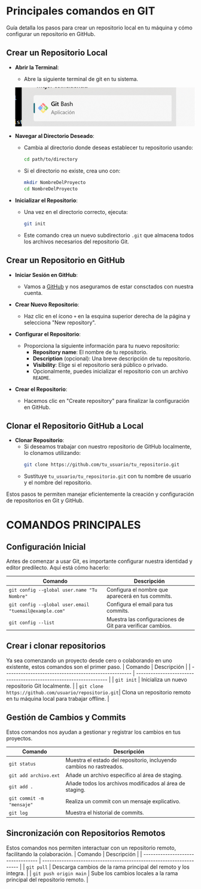 # Principales comandos en GIT

Guía detalla los pasos para crear un repositorio local en tu máquina y cómo configurar un repositorio en GitHub.

## Crear un Repositorio Local

- **Abrir la Terminal**:
  - Abre la siguiente terminal de git en tu sistema.
  
   ![Imagen](imagenes/imagen3%20(2).png)

- **Navegar al Directorio Deseado**:
  - Cambia al directorio donde deseas establecer tu repositorio usando:
    ```bash
    cd path/to/directory
    ```
  - Si el directorio no existe, crea uno con:
    ```bash
    mkdir NombreDelProyecto
    cd NombreDelProyecto
    ```

- **Inicializar el Repositorio**:
  - Una vez en el directorio correcto, ejecuta:
    ```bash
    git init
    ```
  - Este comando crea un nuevo subdirectorio `.git` que almacena todos los archivos necesarios del repositorio Git.

## Crear un Repositorio en GitHub

- **Iniciar Sesión en GitHub**:
  - Vamos a [GitHub](https://github.com/) y nos aseguramos de estar consctados con nuestra cuenta.

- **Crear Nuevo Repositorio**:
  - Haz clic en el ícono `+` en la esquina superior derecha de la página y selecciona "New repository".

- **Configurar el Repositorio**:
  - Proporciona la siguiente información para tu nuevo repositorio:
    - **Repository name**: El nombre de tu repositorio.
    - **Description** (opcional): Una breve descripción de tu repositorio.
    - **Visibility**: Elige si el repositorio será público o privado.
    - Opcionalmente, puedes inicializar el repositorio con un archivo `README`.

- **Crear el Repositorio**:
  - Hacemos clic en "Create repository" para finalizar la configuración en GitHub.

## Clonar el Repositorio GitHub a Local

- **Clonar Repositorio**:
  - Si deseamos trabajar con nuestro repositorio de GitHub localmente, lo clonamos utilizando:
    ```bash
    git clone https://github.com/tu_usuario/tu_repositorio.git
    ```
  - Sustituye `tu_usuario/tu_repositorio.git` con tu nombre de usuario y el nombre del repositorio.

Estos pasos te permiten manejar eficientemente la creación y configuración de repositorios en Git y GitHub.

# COMANDOS PRINCIPALES

## Configuración Inicial
Antes de comenzar a usar Git, es importante configurar nuestra identidad y editor predilecto. Aquí está cómo hacerlo:

| Comando                        | Descripción                                      |
| ------------------------------ | ------------------------------------------------ |
| `git config --global user.name "Tu Nombre"` | Configura el nombre que aparecerá en tus commits. |
| `git config --global user.email "tuemail@example.com"` | Configura el email para tus commits. |
| `git config --list`                                           | Muestra las configuraciones de Git para verificar cambios. |

## Crear i clonar repositorios
Ya sea comenzando un proyecto desde cero o colaborando en uno existente, estos comandos son el primer paso.
| Comando                                               | Descripción                                                        |
| ----------------------------------------------------- | ------------------------------------------------------------------ |
| `git init`                                            | Inicializa un nuevo repositorio Git localmente.                    |
| `git clone https://github.com/usuario/repositorio.git`| Clona un repositorio remoto en tu máquina local para trabajar offline. |

## Gestión de Cambios y Commits
Estos comandos nos ayudan a gestionar y registrar los cambios en tus proyectos.

| Comando                        | Descripción                                                        |
| ------------------------------ | ------------------------------------------------------------------ |
| `git status`                   | Muestra el estado del repositorio, incluyendo cambios no rastreados.|
| `git add archivo.ext`          | Añade un archivo específico al área de staging.                     |
| `git add .`                    | Añade todos los archivos modificados al área de staging.            |
| `git commit -m "mensaje"`      | Realiza un commit con un mensaje explicativo.                       |
| `git log`                      | Muestra el historial de commits.                                    |

## Sincronización con Repositorios Remotos
Estos comandos nos permiten interactuar con un repositorio remoto, facilitando la colaboración.
| Comando                            | Descripción                                                          |
| ---------------------------------- | -------------------------------------------------------------------- |
| `git pull`             | Descarga cambios de la rama principal del remoto y los integra.      |
| `git push origin main`             | Sube los cambios locales a la rama principal del repositorio remoto. |
